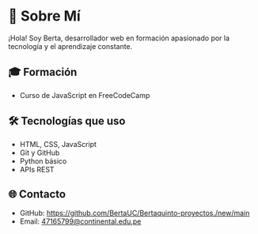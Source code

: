 # 👋 Sobre Mí

¡Hola! Soy Berta, desarrollador web en formación apasionado por la tecnología y el aprendizaje constante.

## 🎓 Formación

- Curso de JavaScript en FreeCodeCamp

## 🛠️ Tecnologías que uso

- HTML, CSS, JavaScript
- Git y GitHub
- Python básico
- APIs REST

## 🌐 Contacto

- GitHub: https://github.com/BertaUC/Bertaquinto-proyectos./new/main
- Email: 47165799@continental.edu.pe
